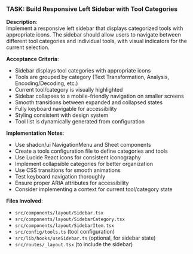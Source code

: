 ### TASK: Build Responsive Left Sidebar with Tool Categories

**Description**:  
Implement a responsive left sidebar that displays categorized tools with appropriate icons. The sidebar should allow users to navigate between different tool categories and individual tools, with visual indicators for the current selection.

**Acceptance Criteria**:  
- Sidebar displays tool categories with appropriate icons
- Tools are grouped by category (Text Transformation, Analysis, Encoding/Decoding, etc.)
- Current tool/category is visually highlighted
- Sidebar collapses to a mobile-friendly navigation on smaller screens
- Smooth transitions between expanded and collapsed states
- Fully keyboard navigable for accessibility
- Styling consistent with design system
- Tool list is dynamically generated from configuration

**Implementation Notes**:  
- Use shadcn/ui NavigationMenu and Sheet components
- Create a tools configuration file to define categories and tools
- Use Lucide React icons for consistent iconography
- Implement collapsible categories for better organization
- Use CSS transitions for smooth animations
- Test keyboard navigation thoroughly
- Ensure proper ARIA attributes for accessibility
- Consider implementing a context for current tool/category state

**Files Involved**:
- `src/components/layout/Sidebar.tsx`
- `src/components/layout/SidebarCategory.tsx`
- `src/components/layout/SidebarItem.tsx`
- `src/config/tools.ts` (tool configuration)
- `src/lib/hooks/useSidebar.ts` (optional, for sidebar state)
- `src/routes/_layout.tsx` (to include the sidebar)
